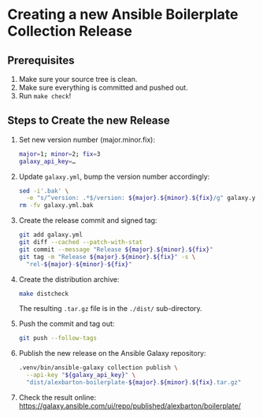 # Creating a new Ansible Boilerplate Collection Release

## Prerequisites

1. Make sure your source tree is clean.
2. Make sure everything is committed and pushed out.
3. Run `make check`!

## Steps to Create the new Release

1. Set new version number (major.minor.fix):

   ```sh
   major=1; minor=2; fix=3
   galaxy_api_key=…
   ```

2. Update `galaxy.yml`, bump the version number accordingly:

   ```sh
   sed -i'.bak' \
     -e "s/^version: .*$/version: ${major}.${minor}.${fix}/g" galaxy.yml
   rm -fv galaxy.yml.bak
   ```

3. Create the release commit and signed tag:

   ```sh
   git add galaxy.yml
   git diff --cached --patch-with-stat
   git commit --message "Release ${major}.${minor}.${fix}"
   git tag -m "Release ${major}.${minor}.${fix}" -s \
     "rel-${major}-${minor}-${fix}"
   ```

4. Create the distribution archive:

   ```sh
   make distcheck
   ```

   The resulting `.tar.gz` file is in the `./dist/` sub-directory.

5. Push the commit and tag out:

   ```sh
   git push --follow-tags
   ```

6. Publish the new release on the Ansible Galaxy repository:

   ```sh
   .venv/bin/ansible-galaxy collection publish \
     --api-key "${galaxy_api_key}" \
     "dist/alexbarton-boilerplate-${major}.${minor}.${fix}.tar.gz"
   ```

7. Check the result online:
   <https://galaxy.ansible.com/ui/repo/published/alexbarton/boilerplate/>
